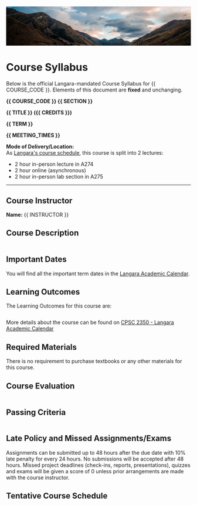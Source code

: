 ![](../images/header.jpg)

<!-- ![](../images/UBCO_CMPS_header.jpg) -->

# Course Syllabus

Below is the official Langara-mandated Course Syllabus for {{ COURSE_CODE }}.
Elements of this document are **fixed** and unchanging.
<!-- Additional details about the course are available on the {{ '[course website]({link})'.format(link=CANVAS_LINK.replace('CANVAS_ID',CANVAS_ID))}}. -->

**{{ COURSE_CODE }} {{ SECTION }}**

**{{ TITLE }} ({{ CREDITS }})**

**{{ TERM }}**

**{{ MEETING_TIMES }}**

**Mode of Delivery/Location:**  
As [Langara's course schedule](http://swing.langara.bc.ca/prod/hzgkfcls.P_GetCrseBySubj?term=202210&subj=CPSC), this course is split into 2 lectures: 
- 2 hour in-person lecture in A274 
- 2 hour online (asynchronous)
- 2 hour in-person lab section in A275

---
## Course Instructor

**Name:** {{ INSTRUCTOR }}

<!-- **Office:** {{ OFFICE }} -->

<!-- **Phone:** {{ PHONE }} -->

<!-- **Mode of Delivery:** Online (All course activities and assessments, including the Final Exam, will be conducted Online.) -->


## Course Description

```{include} syllabus_bits/calendar_entry.md
```

## Important Dates

You will find all the important term dates in the [Langara Academic Calendar](https://langara.ca/registration-and-records/important-dates/).

## Learning Outcomes

The Learning Outcomes for this course are:

```{include} syllabus_bits/course_LOs.md
```

More details about the course can be found on [CPSC 2350 - Langara Academic Calendar](https://langara.ca/programs-and-courses/courses/CPSC/2350.html)

## Required Materials

There is no requirement to purchase textbooks or any other materials for this course.

## Course Evaluation

```{include} syllabus_bits/grading_practices_detailed.md
```

## Passing Criteria

```{include} syllabus_bits/passing_requirement.md
```

## Late Policy and Missed Assignments/Exams

Assignments can be submitted up to 48 hours after the due date with 10% late penalty for every 24 hours. No submissions will be accepted after 48 hours. 
Missed project deadlines (check-ins, reports, presentations), quizzes and exams will be given a score of 0 unless prior arrangements are made with the course instructor.

## Tentative Course Schedule

```{include} syllabus_bits/schedule_topics.md
```

```{include} syllabus_bits/policies.md
```